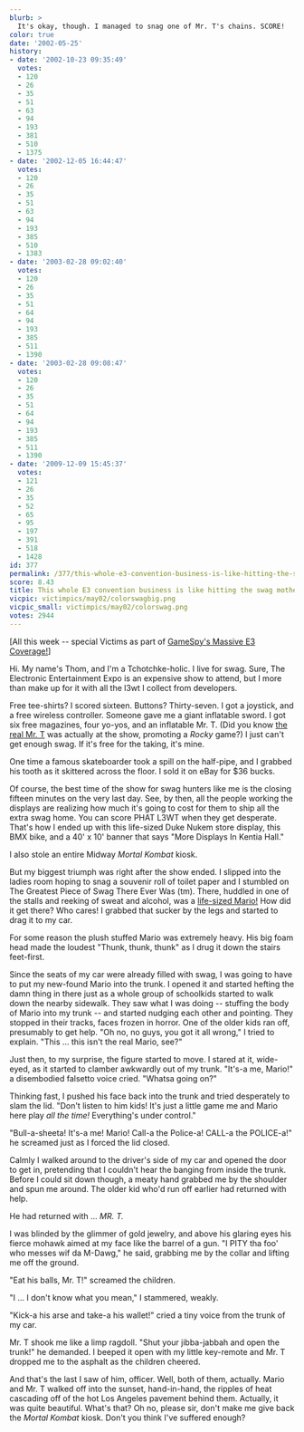 ```yaml
---
blurb: >
  It's okay, though. I managed to snag one of Mr. T's chains. SCORE!
color: true
date: '2002-05-25'
history:
- date: '2002-10-23 09:35:49'
  votes:
  - 120
  - 26
  - 35
  - 51
  - 63
  - 94
  - 193
  - 381
  - 510
  - 1375
- date: '2002-12-05 16:44:47'
  votes:
  - 120
  - 26
  - 35
  - 51
  - 63
  - 94
  - 193
  - 385
  - 510
  - 1383
- date: '2003-02-28 09:02:40'
  votes:
  - 120
  - 26
  - 35
  - 51
  - 64
  - 94
  - 193
  - 385
  - 511
  - 1390
- date: '2003-02-28 09:08:47'
  votes:
  - 120
  - 26
  - 35
  - 51
  - 64
  - 94
  - 193
  - 385
  - 511
  - 1390
- date: '2009-12-09 15:45:37'
  votes:
  - 121
  - 26
  - 35
  - 52
  - 65
  - 95
  - 197
  - 391
  - 518
  - 1428
id: 377
permalink: /377/this-whole-e3-convention-business-is-like-hitting-the-swag-mother-lode/
score: 8.43
title: This whole E3 convention business is like hitting the swag mother lode
vicpic: victimpics/may02/colorswagbig.png
vicpic_small: victimpics/may02/colorswag.png
votes: 2944
---
```


\[All this week -- special Victims as part of [GameSpy's Massive E3
Coverage!](http://web.archive.org/web/20020525000000/http://gamespy.com/e32002)\]

Hi. My name's Thom, and I'm a Tchotchke-holic. I live for swag. Sure,
The Electronic Entertainment Expo is an expensive show to attend, but I
more than make up for it with all the l3wt I collect from developers.

Free tee-shirts? I scored sixteen. Buttons? Thirty-seven. I got a
joystick, and a free wireless controller. Someone gave me a giant
inflatable sword. I got six free magazines, four yo-yos, and an
inflatable Mr. T. (Did you know [the real Mr. T](/img/graphics/mrt.jpg)
was actually at the show, promoting a *Rocky* game?) I just can't get
enough swag. If it's free for the taking, it's mine.

One time a famous skateboarder took a spill on the half-pipe, and I
grabbed his tooth as it skittered across the floor. I sold it on eBay
for $36 bucks.

Of course, the best time of the show for swag hunters like me is the
closing fifteen minutes on the very last day. See, by then, all the
people working the displays are realizing how much it's going to cost
for them to ship all the extra swag home. You can score PHAT L3WT when
they get desperate. That's how I ended up with this life-sized Duke
Nukem store display, this BMX bike, and a 40' x 10' banner that says
"More Displays In Kentia Hall."

I also stole an entire Midway *Mortal Kombat* kiosk.

But my biggest triumph was right after the show ended. I slipped into
the ladies room hoping to snag a souvenir roll of toilet paper and I
stumbled on The Greatest Piece of Swag There Ever Was (tm). There,
huddled in one of the stalls and reeking of sweat and alcohol, was a
[life-sized Mario!](@/victim/376.md) How did it get there? Who cares!
I grabbed that sucker by the legs and started to drag it to my car.

For some reason the plush stuffed Mario was extremely heavy. His big
foam head made the loudest "Thunk, thunk, thunk" as I drug it down the
stairs feet-first.

Since the seats of my car were already filled with swag, I was going to
have to put my new-found Mario into the trunk. I opened it and started
hefting the damn thing in there just as a whole group of schoolkids
started to walk down the nearby sidewalk. They saw what I was doing --
stuffing the body of Mario into my trunk -- and started nudging each
other and pointing. They stopped in their tracks, faces frozen in
horror. One of the older kids ran off, presumably to get help. "Oh no,
no guys, you got it all wrong," I tried to explain. "This ... this isn't
the real Mario, see?"

Just then, to my surprise, the figure started to move. I stared at it,
wide-eyed, as it started to clamber awkwardly out of my trunk. "It's-a
me, Mario!" a disembodied falsetto voice cried. "Whatsa going on?"

Thinking fast, I pushed his face back into the trunk and tried
desperately to slam the lid. "Don't listen to him kids! It's just a
little game me and Mario here play *all the time!* Everything's under
control."

"Bull-a-sheeta! It's-a me! Mario! Call-a the Police-a! CALL-a the
POLICE-a!" he screamed just as I forced the lid closed.

Calmly I walked around to the driver's side of my car and opened the
door to get in, pretending that I couldn't hear the banging from inside
the trunk. Before I could sit down though, a meaty hand grabbed me by
the shoulder and spun me around. The older kid who'd run off earlier had
returned with help.

He had returned with ... *MR. T.*

I was blinded by the glimmer of gold jewelry, and above his glaring eyes
his fierce mohawk aimed at my face like the barrel of a gun. "I PITY tha
foo' who messes wif da M-Dawg," he said, grabbing me by the collar and
lifting me off the ground.

"Eat his balls, Mr. T!" screamed the children.

"I ... I don't know what you mean," I stammered, weakly.

"Kick-a his arse and take-a his wallet!" cried a tiny voice from the
trunk of my car.

Mr. T shook me like a limp ragdoll. "Shut your jibba-jabbah and open the
trunk!" he demanded. I beeped it open with my little key-remote and Mr.
T dropped me to the asphalt as the children cheered.

And that's the last I saw of him, officer. Well, both of them, actually.
Mario and Mr. T walked off into the sunset, hand-in-hand, the ripples of
heat cascading off of the hot Los Angeles pavement behind them.
Actually, it was quite beautiful. What's that? Oh no, please sir, don't
make me give back the *Mortal Kombat* kiosk. Don't you think I've
suffered enough?
